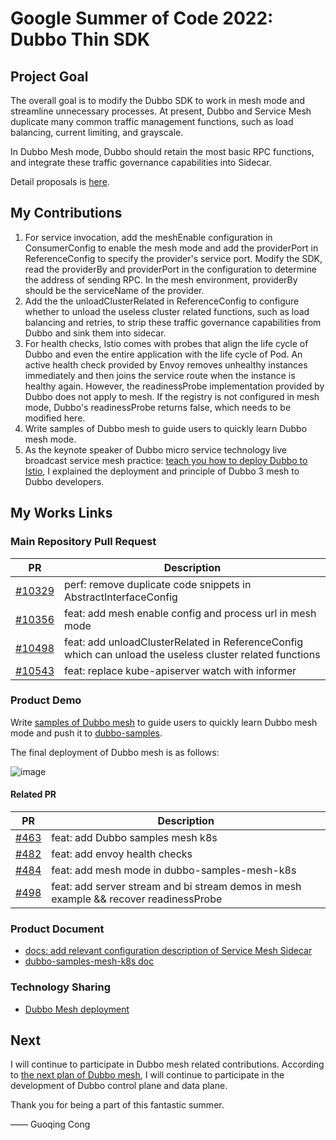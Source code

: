 # Google Summer of Code 2022: Dubbo Thin SDK

## Project Goal

The overall goal is to modify the Dubbo SDK to work in mesh mode and streamline unnecessary processes. 
At present, Dubbo and Service Mesh duplicate many common traffic management functions, such as load balancing, current limiting, and grayscale.

In Dubbo Mesh mode, Dubbo should retain the most basic RPC functions, and integrate these traffic governance capabilities into Sidecar.

Detail proposals is [here](https://github.com/apache/dubbo-awesome/blob/master/proposals/D3.1-thinsdk-sidecar-mesh.md#background).

## My Contributions

1. For service invocation, add the meshEnable configuration in ConsumerConfig to enable the mesh mode and add the providerPort in ReferenceConfig to specify the provider's service port. Modify the SDK, read the providerBy and providerPort in the configuration to determine the address of sending RPC. In the mesh environment, providerBy should be the serviceName of the provider.
2. Add the the unloadClusterRelated in ReferenceConfig to configure whether to unload the useless cluster related functions, such as load balancing and retries, to strip these traffic governance capabilities from Dubbo and sink them into sidecar.
3. For health checks, Istio comes with probes that align the life cycle of Dubbo and even the entire application with the life cycle of Pod. An active health check provided by Envoy removes unhealthy instances immediately and then joins the service route when the instance is healthy again. However, the readinessProbe implementation provided by Dubbo does not apply to mesh. If the registry is not configured in mesh mode, Dubbo's readinessProbe returns false, which needs to be modified here. 
4. Write samples of Dubbo mesh to guide users to quickly learn Dubbo mesh mode.
5. As the keynote speaker of Dubbo micro service technology live broadcast service mesh practice: [teach you how to deploy Dubbo to Istio](https://www.bilibili.com/video/BV1HV4y1x7A9?spm_id_from=333.999.0.0&vd_source=6668b7f3025d083b8b0b10851dd834a8), I explained the deployment and principle of Dubbo 3 mesh to Dubbo developers.

## My Works Links

### Main Repository Pull Request

|  PR   | Description  |
|  ----  | ----  |
| [#10329](https://github.com/apache/dubbo/pull/10329)  | perf: remove duplicate code snippets in AbstractInterfaceConfig |
| [#10356](https://github.com/apache/dubbo/pull/10356)  | feat: add mesh enable config and process url in mesh mode |
| [#10498](https://github.com/apache/dubbo/pull/10498)  | feat: add unloadClusterRelated in ReferenceConfig which can unload the useless cluster related functions |
| [#10543](https://github.com/apache/dubbo/pull/10543)  | feat: replace kube-apiserver watch with informer |

### Product Demo
Write [samples of Dubbo mesh](https://github.com/apache/dubbo-samples/tree/master/dubbo-samples-mesh-k8s) to guide users to quickly learn Dubbo mesh mode and push it to [dubbo-samples](https://github.com/apache/dubbo-samples).

The final deployment of Dubbo mesh is as follows:

![image](https://user-images.githubusercontent.com/56248584/188522535-43fb1f2f-bc02-4c6d-b0bb-a7710c8863f3.png)

#### Related PR
|  PR   | Description  |
|  ----  | ----  |
| [#463](https://github.com/apache/dubbo-samples/pull/463) | feat: add Dubbo samples mesh k8s |
| [#482](https://github.com/apache/dubbo-samples/pull/482) | feat: add envoy health checks |
| [#484](https://github.com/apache/dubbo-samples/pull/484) | feat: add mesh mode in dubbo-samples-mesh-k8s |
| [#498](https://github.com/apache/dubbo-samples/pull/498) | feat: add server stream and bi stream demos in mesh example && recover readinessProbe |

### Product Document
- [docs: add relevant configuration description of Service Mesh Sidecar](https://github.com/apache/dubbo-website/pull/1425)
- [dubbo-samples-mesh-k8s doc](https://github.com/apache/dubbo-samples/blob/master/dubbo-samples-mesh-k8s/README.md)

### Technology Sharing
- [Dubbo Mesh deployment](https://www.bilibili.com/video/BV1HV4y1x7A9?spm_id_from=333.999.0.0&vd_source=6668b7f3025d083b8b0b10851dd834a8)

## Next

I will continue to participate in Dubbo mesh related contributions. According to [the next plan of Dubbo mesh](https://mp.weixin.qq.com/s/GF8i1fzY1I4bDSJDZh6aJQ), I will continue to participate in the development of Dubbo control plane and data plane.

Thank you for being a part of this fantastic summer.

—— Guoqing Cong

